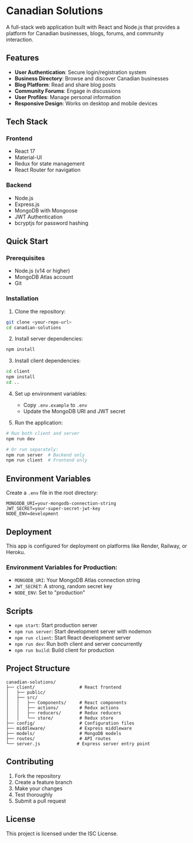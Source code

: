 # Canadian Solutions

A full-stack web application built with React and Node.js that provides a platform for Canadian businesses, blogs, forums, and community interaction.

## Features

- **User Authentication**: Secure login/registration system
- **Business Directory**: Browse and discover Canadian businesses
- **Blog Platform**: Read and share blog posts
- **Community Forums**: Engage in discussions
- **User Profiles**: Manage personal information
- **Responsive Design**: Works on desktop and mobile devices

## Tech Stack

### Frontend

- React 17
- Material-UI
- Redux for state management
- React Router for navigation

### Backend

- Node.js
- Express.js
- MongoDB with Mongoose
- JWT Authentication
- bcryptjs for password hashing

## Quick Start

### Prerequisites

- Node.js (v14 or higher)
- MongoDB Atlas account
- Git

### Installation

1. Clone the repository:

```bash
git clone <your-repo-url>
cd canadian-solutions
```

2. Install server dependencies:

```bash
npm install
```

3. Install client dependencies:

```bash
cd client
npm install
cd ..
```

4. Set up environment variables:

   - Copy `.env.example` to `.env`
   - Update the MongoDB URI and JWT secret

5. Run the application:

```bash
# Run both client and server
npm run dev

# Or run separately:
npm run server  # Backend only
npm run client  # Frontend only
```

## Environment Variables

Create a `.env` file in the root directory:

```
MONGODB_URI=your-mongodb-connection-string
JWT_SECRET=your-super-secret-jwt-key
NODE_ENV=development
```

## Deployment

This app is configured for deployment on platforms like Render, Railway, or Heroku.

### Environment Variables for Production:

- `MONGODB_URI`: Your MongoDB Atlas connection string
- `JWT_SECRET`: A strong, random secret key
- `NODE_ENV`: Set to "production"

## Scripts

- `npm start`: Start production server
- `npm run server`: Start development server with nodemon
- `npm run client`: Start React development server
- `npm run dev`: Run both client and server concurrently
- `npm run build`: Build client for production

## Project Structure

```
canadian-solutions/
├── client/                 # React frontend
│   ├── public/
│   ├── src/
│   │   ├── Components/     # React components
│   │   ├── actions/        # Redux actions
│   │   ├── reducers/       # Redux reducers
│   │   └── store/          # Redux store
├── config/                 # Configuration files
├── middleware/             # Express middleware
├── models/                 # MongoDB models
├── routes/                 # API routes
└── server.js              # Express server entry point
```

## Contributing

1. Fork the repository
2. Create a feature branch
3. Make your changes
4. Test thoroughly
5. Submit a pull request

## License

This project is licensed under the ISC License.
